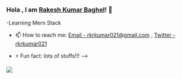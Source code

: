 ### Hola , I am [Rakesh Kumar Baghel](Rakeshbaghel021)! 👋


-Learning Mern Stack


- 📫 How to reach me: [Email - rkrkumar021@gmail.com](rkrkumar021@gmail.com) , [Twitter - rkrkumar021](https://twitter.com/rkrkumar021)

- ⚡ Fun fact: lots of stuffs!!!
-->
<img src="https://github-readme-stats.vercel.app/api?username=Rakeshbaghel021&&show_icons=true&title_color=ffffff&icon_color=bb2acf&text_color=daf7dc&bg_color=151515"/>

